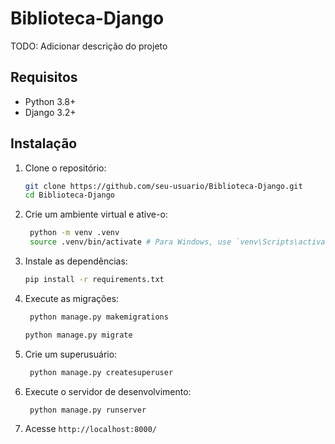 # Biblioteca-Django

TODO: Adicionar descrição do projeto

## Requisitos

- Python 3.8+
- Django 3.2+

## Instalação

1. Clone o repositório:

   ```sh
   git clone https://github.com/seu-usuario/Biblioteca-Django.git
   cd Biblioteca-Django
   ```

2. Crie um ambiente virtual e ative-o:

   ```sh
    python -m venv .venv
    source .venv/bin/activate # Para Windows, use `venv\Scripts\activate`
    ```

3. Instale as dependências:

   ```sh
   pip install -r requirements.txt
   ```

4. Execute as migrações:

   ```sh
    python manage.py makemigrations
    ```
    ```sh
    python manage.py migrate
    ```

5. Crie um superusuário:

   ```sh
    python manage.py createsuperuser
    ```

6. Execute o servidor de desenvolvimento:

   ```sh
    python manage.py runserver
    ```

7. Acesse `http://localhost:8000/`

